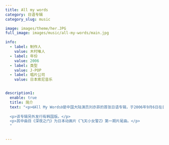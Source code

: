 ```yaml
---
title: All my words
category: 日语专辑
category_slug: music

image: images/theme/her.JPG
full_image: images/music/all-my-words/main.jpg

info:
  - label: 制作人
    value: 木村唯人
  - label: 年份
    value: 2006
  - label: 类型
    value: J-POP
  - label: 唱片公司
    value: 日本索尼音乐


description1:
  enable: true
  title: 简介
  text: "<p>《All My Words》是中国大陆演员刘亦菲的首张日语专辑，于2006年9月6日在日本发行，署名为“イーフェイ”（“Yifei”的片假名音译）。国语同名专辑《刘亦菲》中收录的部分歌曲翻唱自本专辑，不过其发行时间要稍早一些。</p>
  
  <p>该专辑另外发行有韩国版。</p>
  <p>其中曲目《深夜之门》为日本动画片《飞天小女警Z》第一期片尾曲。</p>
  "


---
```

